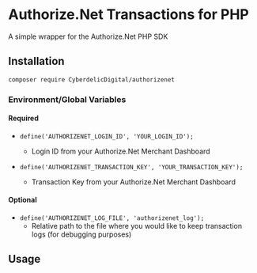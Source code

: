 # Authorize.Net Transactions for PHP
A simple wrapper for the Authorize.Net PHP SDK

## **Installation**
`composer require CyberdelicDigital/authorizenet`

### **Environment/Global Variables**
#### Required
* `define('AUTHORIZENET_LOGIN_ID', 'YOUR_LOGIN_ID');`
  * Login ID from your Authorize.Net Merchant Dashboard

* `define('AUTHORIZENET_TRANSACTION_KEY', 'YOUR_TRANSACTION_KEY');`
  * Transaction Key from your Authorize.Net Merchant Dashboard

#### Optional
* `define('AUTHORIZENET_LOG_FILE', 'authorizenet_log');`
  * Relative path to the file where you would like to keep transaction logs (for debugging purposes)

## **Usage**
